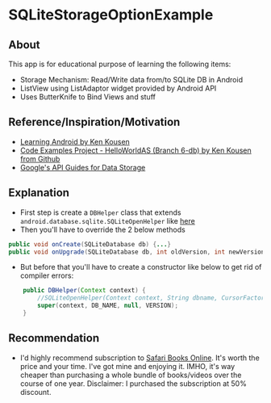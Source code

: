 # SQLiteStorageOptionExample

## About

This app is for educational purpose of learning the following items:
* Storage Mechanism: Read/Write data from/to SQLite DB in Android
* ListView using ListAdaptor widget provided by Android API
* Uses ButterKnife to Bind Views and stuff


## Reference/Inspiration/Motivation
* [Learning Android by Ken Kousen](https://www.safaribooksonline.com/library/view/learning-android/9781491935514/)
* [Code Examples Project - HelloWorldAS (Branch 6-db) by Ken Kousen from Github](https://github.com/kousen/HelloWorldAS/tree/6-db)
* [Google's API Guides for Data Storage](http://developer.android.com/guide/topics/data/data-storage.html#db) 


## Explanation
* First step is create a `DBHelper` class that extends `android.database.sqlite.SQLiteOpenHelper` like [here](https://github.com/AndroidStuff/SQLiteStorageOptionExample/tree/master/src/com/codonomics/demo/adaptors)
* Then you'll have to override the 2 below methods
``` java
public void onCreate(SQLiteDatabase db) {...}
public void onUpgrade(SQLiteDatabase db, int oldVersion, int newVersion) {...}
```
* But before that you'll have to create a constructor like below to get rid of compiler errors:
``` java
    public DBHelper(Context context) {
        //SQLiteOpenHelper(Context context, String dbname, CursorFactory factory, int version)
        super(context, DB_NAME, null, VERSION);
    }
```

## Recommendation
* I'd highly recommend subscription to [Safari Books Online](https://www.safaribooksonline.com/). It's worth the price and your time. I've got mine and enjoying it. IMHO, it's way cheaper than purchasing a whole bundle of books/videos over the course of one year. Disclaimer: I purchased the subscription at 50% discount.